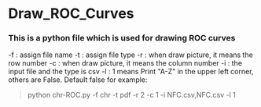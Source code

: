 # Draw_ROC_Curves
### This is a python file which is used for drawing ROC curves
-f : assign file name
-t : assign file type
-r : when draw picture, it means the row number
-c : when draw picture, it means the column number
-i : the input file and the type is csv
-l : 1 means Print "A-Z" in the upper left corner, others are False. Default false
for example:
>python chr-ROC.py -f chr -t pdf -r 2 -c 1 -i NFC.csv,NFC.csv -l 1
